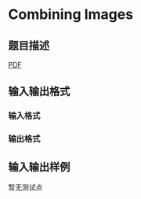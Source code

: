 # Combining Images

## 题目描述

[problemUrl]: https://uva.onlinejudge.org/index.php?option=com_onlinejudge&Itemid=8&category=245&page=show_problem&problem=3464

[PDF](https://uva.onlinejudge.org/external/10/p1023.pdf)

## 输入输出格式

### 输入格式

### 输出格式

## 输入输出样例

暂无测试点

